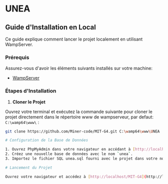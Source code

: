 # UNEA

## Guide d'Installation en Local

Ce guide explique comment lancer le projet localement en utilisant WampServer.

### Prérequis

Assurez-vous d'avoir les éléments suivants installés sur votre machine:

- [WampServer](https://www.wampserver.com/)

### Étapes d'Installation

1. **Cloner le Projet**

 Ouvrez votre terminal et exécutez la commande suivante pour cloner le projet directement dans le répertoire www de wampserveur, par defaut: `C:\wamp64\www\` :

   ```bash
   git clone https://github.com/Miner-code/MIT-G4.git C:\wamp64\www\UNEA

# Configuration de la Base de Données

1. Ouvrez PhpMyAdmin dans votre navigateur en accédant à [http://localhost/phpmyadmin](http://localhost/phpmyadmin).
2. Créez une nouvelle base de données avec le nom `unea`.
3. Importez le fichier SQL unea.sql fourni avec le projet dans votre nouvelle base de données.

# Lancement du Projet

Ouvrez votre navigateur et accédez à [http://localhost/MIT-G4](http://localhost/MIT-G4).
